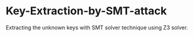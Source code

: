 # Key-Extraction-by-SMT-attack
Extracting the unknown keys with SMT solver technique using Z3 solver.
